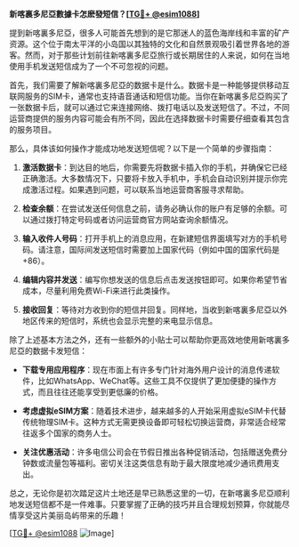 **新喀裏多尼亞數據卡怎麽發短信？[[TG💪+ @esim1088](https://t.me/s/esim1088)]**

提到新喀裏多尼亞，很多人可能首先想到的是它那迷人的蓝色海岸线和丰富的矿产资源。这个位于南太平洋的小岛国以其独特的文化和自然景观吸引着世界各地的游客。然而，对于那些计划前往新喀裏多尼亞旅行或长期居住的人来说，如何在当地使用手机发送短信成为了一个不可忽视的问题。

首先，我们需要了解新喀裏多尼亞的数据卡是什么。数据卡是一种能够提供移动互联网服务的SIM卡，通常也支持语音通话和短信功能。当你在新喀裏多尼亞购买了一张数据卡后，就可以通过它来连接网络、拨打电话以及发送短信了。不过，不同运营商提供的服务内容可能会有所不同，因此在选择数据卡时需要仔细查看其包含的服务项目。

那么，具体该如何操作才能成功地发送短信呢？以下是一个简单的步骤指南：

1. **激活数据卡**：到达目的地后，你需要先将数据卡插入你的手机，并确保它已经正确激活。大多数情况下，只要将卡放入手机中，手机会自动识别并提示你完成激活过程。如果遇到问题，可以联系当地运营商客服寻求帮助。

2. **检查余额**：在尝试发送任何信息之前，请务必确认你的账户有足够的余额。可以通过拨打特定号码或者访问运营商官方网站查询余额情况。

3. **输入收件人号码**：打开手机上的消息应用，在新建短信界面填写对方的手机号码。请注意，国际间发送短信时需要加上国家代码（例如中国的国家代码是+86）。

4. **编辑内容并发送**：编写你想发送的信息后点击发送按钮即可。如果你希望节省成本，尽量利用免费Wi-Fi来进行此类操作。

5. **接收回复**：等待对方收到你的短信并回复。同样地，当收到新喀裏多尼亞以外地区传来的短信时，系统也会显示完整的来电显示信息。

除了上述基本方法之外，还有一些额外的小贴士可以帮助你更高效地使用新喀裏多尼亞的数据卡发短信：

- **下载专用应用程序**：现在市面上有许多专门针对海外用户设计的消息传递软件，比如WhatsApp、WeChat等。这些工具不仅提供了更加便捷的操作方式，而且往往还能享受到更低廉的价格。
  
- **考虑虚拟eSIM方案**：随着技术进步，越来越多的人开始采用虚拟eSIM卡代替传统物理SIM卡。这种方式无需更换设备即可轻松切换运营商，非常适合经常往返多个国家的商务人士。

- **关注优惠活动**：许多电信公司会在节假日推出各种促销活动，包括赠送免费分钟数或流量包等福利。密切关注这类信息有助于最大限度地减少通讯费用支出。

总之，无论你是初次踏足这片土地还是早已熟悉这里的一切，在新喀裏多尼亞顺利地发送短信都不是一件难事。只要掌握了正确的技巧并且合理规划预算，你就能尽情享受这片美丽岛屿带来的乐趣！

[[TG💪+ @esim1088](https://t.me/s/esim1088) ![Image](https://i.postimg.cc/4NQfJmqS/Snipaste-2025-05-13-00-14-12.png)]